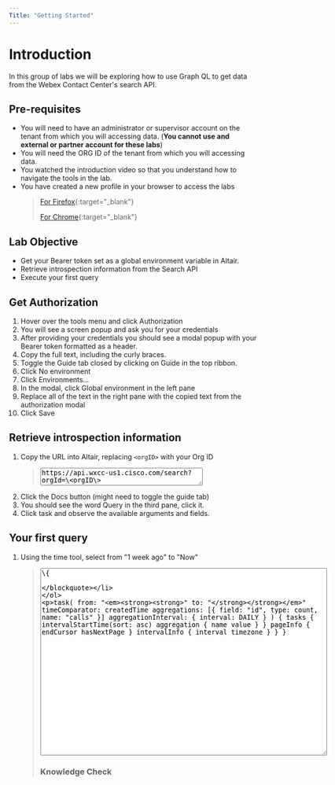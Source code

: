 ```yaml
---
Title: "Getting Started"
---
```


# Introduction
In this group of labs we will be exploring how to use Graph QL to get data from the Webex Contact Center's search API.

## Pre-requisites
- You will need to have an administrator or supervisor account on the tenant from which you will accessing data. (**You cannot use and external or partner account for these labs**)
- You will need the ORG ID of the tenant from which you will accessing data.
- You watched the introduction video so that you understand how to navigate the tools in the lab.
- You have created a new profile in your browser to access the labs
    >  [For Firefox](https://support.mozilla.org/en-US/kb/profile-manager-create-remove-switch-firefox-profiles){:target="_blank"}
    >
    >  [For Chrome](https://support.google.com/chrome/answer/2364824){:target="_blank"}

## Lab Objective
- Get your Bearer token set as a global environment variable in Altair.
- Retrieve introspection information from the Search API
- Execute your first query


## Get Authorization
1. Hover over the tools menu and click Authorization
2. You will see a screen popup and ask you for your credentials
3. After providing your credentials you should see a modal popup with your Bearer token formatted as a header.
4. Copy the full text, including the curly braces.
5. Toggle the Guide tab closed by clicking on Guide in the top ribbon.
6. Click No environment
7. Click Environments...
8. In the modal, click Global environment in the left pane
9. Replace all of the text in the right pane with the copied text from the authorization modal
10. Click Save

## Retrieve introspection information
1. Copy the URL into Altair, replacing `<orgID>` with your Org ID
   > <textarea spellcheck="false" style="width: 75%">https://api.wxcc-us1.cisco.com/search?orgId=\<orgID\></textarea>
2. Click the Docs button (might need to toggle the guide tab)
3. You should see the word Query in the third pane, click it.
4. Click task and observe the available arguments and fields.

## Your first query
1. Using the time tool, select from "1 week ago" to "Now"

    > <textarea spellcheck="false" cols="70" rows="25" >\{
  task(
    from: "_____"
    to: "_____"
    timeComparator: createdTime
    aggregations: [\{ field: "id", type: count, name: "calls" \}]
    aggregationInterval: \{ interval: DAILY \}
  ) \{
    tasks \{
      intervalStartTime(sort: asc)
      aggregation \{
        name
        value
      \}
    \}
    pageInfo \{
      endCursor
      hasNextPage
    \}
    intervalInfo \{
      interval
      timezone
    \}
    \}
    \}
</textarea>





### Knowledge Check





